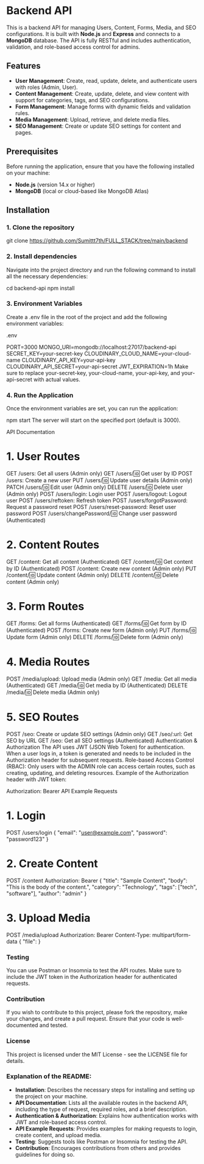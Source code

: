 # Backend API

This is a backend API for managing Users, Content, Forms, Media, and SEO configurations. It is built with **Node.js** and **Express** and connects to a **MongoDB** database. The API is fully RESTful and includes authentication, validation, and role-based access control for admins.

## Features

- **User Management**: Create, read, update, delete, and authenticate users with roles (Admin, User).
- **Content Management**: Create, update, delete, and view content with support for categories, tags, and SEO configurations.
- **Form Management**: Manage forms with dynamic fields and validation rules.
- **Media Management**: Upload, retrieve, and delete media files.
- **SEO Management**: Create or update SEO settings for content and pages.

## Prerequisites

Before running the application, ensure that you have the following installed on your machine:

- **Node.js** (version 14.x or higher)
- **MongoDB** (local or cloud-based like MongoDB Atlas)

## Installation

### 1. Clone the repository


git clone https://github.com/Sumittt7th/FULL_STACK/tree/main/backend

### 2. Install dependencies
Navigate into the project directory and run the following command to install all the necessary dependencies:


cd backend-api
npm install

### 3. Environment Variables
Create a .env file in the root of the project and add the following environment variables:

.env

PORT=3000
MONGO_URI=mongodb://localhost:27017/backend-api
SECRET_KEY=your-secret-key
CLOUDINARY_CLOUD_NAME=your-cloud-name
CLOUDINARY_API_KEY=your-api-key
CLOUDINARY_API_SECRET=your-api-secret
JWT_EXPIRATION=1h
Make sure to replace your-secret-key, your-cloud-name, your-api-key, and your-api-secret with actual values.

### 4. Run the Application
Once the environment variables are set, you can run the application:

npm start
The server will start on the specified port (default is 3000).

API Documentation
# 1. User Routes
GET /users: Get all users (Admin only)
GET /users/:id: Get user by ID
POST /users: Create a new user
PUT /users/:id: Update user details (Admin only)
PATCH /users/:id: Edit user (Admin only)
DELETE /users/:id: Delete user (Admin only)
POST /users/login: Login user
POST /users/logout: Logout user
POST /users/reftoken: Refresh token
POST /users/forgotPassword: Request a password reset
POST /users/reset-password: Reset user password
POST /users/changePassword/:id: Change user password (Authenticated)
# 2. Content Routes
GET /content: Get all content (Authenticated)
GET /content/:id: Get content by ID (Authenticated)
POST /content: Create new content (Admin only)
PUT /content/:id: Update content (Admin only)
DELETE /content/:id: Delete content (Admin only)
# 3. Form Routes
GET /forms: Get all forms (Authenticated)
GET /forms/:id: Get form by ID (Authenticated)
POST /forms: Create new form (Admin only)
PUT /forms/:id: Update form (Admin only)
DELETE /forms/:id: Delete form (Admin only)
# 4. Media Routes
POST /media/upload: Upload media (Admin only)
GET /media: Get all media (Authenticated)
GET /media/:id: Get media by ID (Authenticated)
DELETE /media/:id: Delete media (Admin only)
# 5. SEO Routes
POST /seo: Create or update SEO settings (Admin only)
GET /seo/:url: Get SEO by URL
GET /seo: Get all SEO settings (Authenticated)
Authentication & Authorization
The API uses JWT (JSON Web Token) for authentication. When a user logs in, a token is generated and needs to be included in the Authorization header for subsequent requests.
Role-based Access Control (RBAC): Only users with the ADMIN role can access certain routes, such as creating, updating, and deleting resources.
Example of the Authorization header with JWT token:


Authorization: Bearer <your-jwt-token>
API Example Requests
# 1. Login

POST /users/login
{
  "email": "user@example.com",
  "password": "password123"
}
# 2. Create Content

POST /content
Authorization: Bearer <your-jwt-token>
{
  "title": "Sample Content",
  "body": "This is the body of the content.",
  "category": "Technology",
  "tags": ["tech", "software"],
  "author": "admin"
}
# 3. Upload Media

POST /media/upload
Authorization: Bearer <your-jwt-token>
Content-Type: multipart/form-data
{
  "file": <binary file>
}
### Testing
You can use Postman or Insomnia to test the API routes. Make sure to include the JWT token in the Authorization header for authenticated requests.

### Contribution
If you wish to contribute to this project, please fork the repository, make your changes, and create a pull request. Ensure that your code is well-documented and tested.

### License
This project is licensed under the MIT License - see the LICENSE file for details.



### Explanation of the README:

- **Installation**: Describes the necessary steps for installing and setting up the project on your machine.
- **API Documentation**: Lists all the available routes in the backend API, including the type of request, required roles, and a brief description.
- **Authentication & Authorization**: Explains how authentication works with JWT and role-based access control.
- **API Example Requests**: Provides examples for making requests to login, create content, and upload media.
- **Testing**: Suggests tools like Postman or Insomnia for testing the API.
- **Contribution**: Encourages contributions from others and provides guidelines for doing so.










